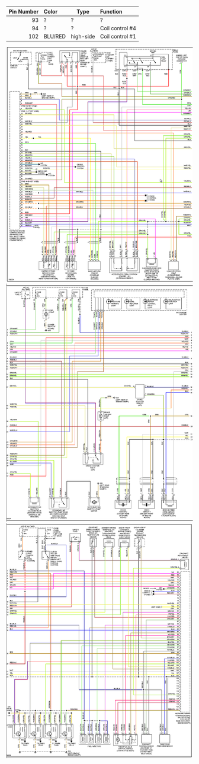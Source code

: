 | Pin Number | Color     | Type | Function                                     |
| ----------:|:-------- | ------- |:---------------------------------------------------- |
| 93 | ? | ?| ? |
| 94 | ? | ?| Coil control #4 |
| 102  | BLU/RED          | high-side     | Coil control #1  |


![page1](oem_docs/VAG/2002_Passat/2002_passat_part1.png)
![page2](oem_docs/VAG/2002_Passat/2002_passat_part2.png)
![page3](oem_docs/VAG/2002_Passat/2002_passat_part3.png)